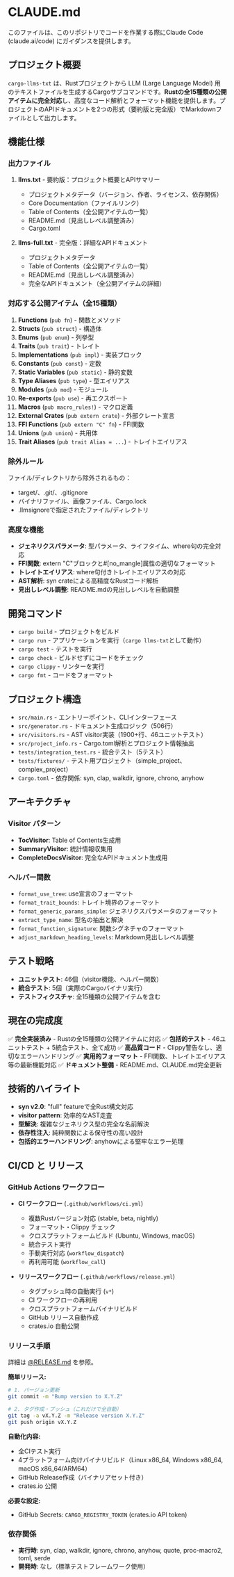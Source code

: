 # CLAUDE.md

このファイルは、このリポジトリでコードを作業する際にClaude Code (claude.ai/code)
にガイダンスを提供します。

## プロジェクト概要

`cargo-llms-txt` は、Rustプロジェクトから LLM (Large Language Model)
用のテキストファイルを生成するCargoサブコマンドです。**Rustの全15種類の公開アイテムに完全対応**し、高度なコード解析とフォーマット機能を提供します。プロジェクトのAPIドキュメントを2つの形式（要約版と完全版）でMarkdownファイルとして出力します。

## 機能仕様

### 出力ファイル

1. **llms.txt** - 要約版：プロジェクト概要とAPIサマリー
   - プロジェクトメタデータ（バージョン、作者、ライセンス、依存関係）
   - Core Documentation（ファイルリンク）
   - Table of Contents（全公開アイテムの一覧）
   - README.md（見出しレベル調整済み）
   - Cargo.toml

2. **llms-full.txt** - 完全版：詳細なAPIドキュメント
   - プロジェクトメタデータ
   - Table of Contents（全公開アイテムの一覧）
   - README.md（見出しレベル調整済み）
   - 完全なAPIドキュメント（全公開アイテムの詳細）

### 対応する公開アイテム（全15種類）

1. **Functions** (`pub fn`) - 関数とメソッド
2. **Structs** (`pub struct`) - 構造体
3. **Enums** (`pub enum`) - 列挙型
4. **Traits** (`pub trait`) - トレイト
5. **Implementations** (`pub impl`) - 実装ブロック
6. **Constants** (`pub const`) - 定数
7. **Static Variables** (`pub static`) - 静的変数
8. **Type Aliases** (`pub type`) - 型エイリアス
9. **Modules** (`pub mod`) - モジュール
10. **Re-exports** (`pub use`) - 再エクスポート
11. **Macros** (`pub macro_rules!`) - マクロ定義
12. **External Crates** (`pub extern crate`) - 外部クレート宣言
13. **FFI Functions** (`pub extern "C" fn`) - FFI関数
14. **Unions** (`pub union`) - 共用体
15. **Trait Aliases** (`pub trait Alias = ...`) - トレイトエイリアス

### 除外ルール

ファイル/ディレクトリから除外されるもの：

- target/、.git/、.gitignore
- バイナリファイル、画像ファイル、Cargo.lock
- .llmsignoreで指定されたファイル/ディレクトリ

### 高度な機能

- **ジェネリクスパラメータ**: 型パラメータ、ライフタイム、where句の完全対応
- **FFI関数**: extern "C"ブロックと#[no_mangle]属性の適切なフォーマット
- **トレイトエイリアス**: where句付きトレイトエイリアスの対応
- **AST解析**: syn crateによる高精度なRustコード解析
- **見出しレベル調整**: README.mdの見出しレベルを自動調整

## 開発コマンド

- `cargo build` - プロジェクトをビルド
- `cargo run` - アプリケーションを実行（`cargo llms-txt`として動作）
- `cargo test` - テストを実行
- `cargo check` - ビルドせずにコードをチェック
- `cargo clippy` - リンターを実行
- `cargo fmt` - コードをフォーマット

## プロジェクト構造

- `src/main.rs` - エントリーポイント、CLIインターフェース
- `src/generator.rs` - ドキュメント生成ロジック（506行）
- `src/visitors.rs` - AST visitor実装（1900+行、46ユニットテスト）
- `src/project_info.rs` - Cargo.toml解析とプロジェクト情報抽出
- `tests/integration_test.rs` - 統合テスト（5テスト）
- `tests/fixtures/` - テスト用プロジェクト（simple_project、complex_project）
- `Cargo.toml` - 依存関係: syn, clap, walkdir, ignore, chrono, anyhow

## アーキテクチャ

### Visitor パターン

- **TocVisitor**: Table of Contents生成用
- **SummaryVisitor**: 統計情報収集用
- **CompleteDocsVisitor**: 完全なAPIドキュメント生成用

### ヘルパー関数

- `format_use_tree`: use宣言のフォーマット
- `format_trait_bounds`: トレイト境界のフォーマット
- `format_generic_params_simple`: ジェネリクスパラメータのフォーマット
- `extract_type_name`: 型名の抽出と解決
- `format_function_signature`: 関数シグネチャのフォーマット
- `adjust_markdown_heading_levels`: Markdown見出しレベル調整

## テスト戦略

- **ユニットテスト**: 46個（visitor機能、ヘルパー関数）
- **統合テスト**: 5個（実際のCargoバイナリ実行）
- **テストフィクスチャ**: 全15種類の公開アイテムを含む

## 現在の完成度

✅ **完全実装済み** - Rustの全15種類の公開アイテムに対応 ✅ **包括的テスト** -
46ユニットテスト + 5統合テスト、全て成功 ✅ **高品質コード** -
Clippy警告なし、適切なエラーハンドリング ✅ **実用的フォーマット** -
FFI関数、トレイトエイリアス等の最新機能対応 ✅ **ドキュメント整備** -
README.md、CLAUDE.md完全更新

## 技術的ハイライト

- **syn v2.0**: "full" featureで全Rust構文対応
- **visitor pattern**: 効率的なAST走査
- **型解決**: 複雑なジェネリクス型の完全な名前解決
- **依存性注入**: 純粋関数による保守性の高い設計
- **包括的エラーハンドリング**: anyhowによる堅牢なエラー処理

## CI/CD と リリース

### GitHub Actions ワークフロー

- **CI ワークフロー** (`.github/workflows/ci.yml`)
  - 複数Rustバージョン対応 (stable, beta, nightly)
  - フォーマット・Clippy チェック
  - クロスプラットフォームビルド (Ubuntu, Windows, macOS)
  - 統合テスト実行
  - 手動実行対応 (`workflow_dispatch`)
  - 再利用可能 (`workflow_call`)

- **リリースワークフロー** (`.github/workflows/release.yml`)
  - タグプッシュ時の自動実行 (`v*`)
  - CI ワークフローの再利用
  - クロスプラットフォームバイナリビルド
  - GitHub リリース自動作成
  - crates.io 自動公開

### リリース手順

詳細は [@RELEASE.md](RELEASE.md) を参照。

**簡単リリース:**

```bash
# 1. バージョン更新
git commit -m "Bump version to X.Y.Z"

# 2. タグ作成・プッシュ（これだけで全自動）
git tag -a vX.Y.Z -m "Release version X.Y.Z"
git push origin vX.Y.Z
```

**自動化内容:**

- 全CIテスト実行
- 4プラットフォーム向けバイナリビルド（Linux x86_64, Windows x86_64, macOS
  x86_64/ARM64）
- GitHub Release作成（バイナリアセット付き）
- crates.io 公開

**必要な設定:**

- GitHub Secrets: `CARGO_REGISTRY_TOKEN` (crates.io API token)

### 依存関係

- **実行時**: syn, clap, walkdir, ignore, chrono, anyhow, quote, proc-macro2,
  toml, serde
- **開発時**: なし（標準テストフレームワーク使用）
